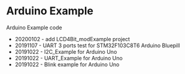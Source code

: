 # Arduino Example
Arduino Example code

- 20200102 - add LCD4Bit_modExample project
- 20191107 - UART 3 ports test for STM32F103C8T6 Arduino Bluepill
- 20191022 - I2C_Example for Arduino Uno
- 20191022 - UART_Example for Arduino Uno
- 20191022 - Blink example for Arduino Uno
